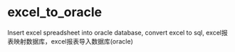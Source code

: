 # excel_to_oracle
Insert excel spreadsheet into oracle database, convert excel to sql, excel报表映射数据库，excel报表导入数据库(oracle)
